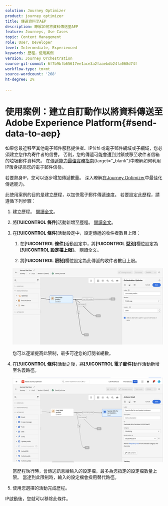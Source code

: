 ```yaml
---
solution: Journey Optimizer
product: journey optimizer
title: 傳送資料至AEP
description: 瞭解如何將資料傳送至AEP
feature: Journeys, Use Cases
topic: Content Management
role: User, Developer
level: Intermediate, Experienced
keywords: 歷程，使用案例
version: Journey Orchestration
source-git-commit: 6f7b9bfb65617ee1ace3a2faaebdb24fa068d74f
workflow-type: tm+mt
source-wordcount: '268'
ht-degree: 2%

---
```


# 使用案例：建立自訂動作以將資料傳送至Adobe Experience Platform{#send-data-to-aep}

如果您最近移至其他電子郵件服務提供者、IP位址或電子郵件網域或子網域，您必須建立您作為寄件者的信譽。 否則，您的傳遞可能會遭到封鎖或移至收件者信箱的垃圾郵件資料夾。 在[傳遞能力最佳實務指南](https://experienceleague.adobe.com/docs/deliverability-learn/deliverability-best-practice-guide/additional-resources/generic-resources/increase-reputation-with-ip-warming.html?lang=zh-Hant){target="_blank"}中瞭解如何利用IP暖身提高您的電子郵件信譽。

若要熱身IP，您可以逐步增加傳遞數量。 深入瞭解[在Journey Optimizer](../reports/deliverability.md)中最佳化傳遞能力。

此使用案例的目的是建立歷程，以加快電子郵件傳遞速度。 若要設定此歷程，請遵循下列步驟：

1. 建立歷程。 [閱讀全文](journey-gs.md)。

1. 將&#x200B;**[!UICONTROL 條件]**&#x200B;活動新增至歷程。 [閱讀全文](condition-activity.md)。

1. 在&#x200B;**[!UICONTROL 條件]**&#x200B;活動設定中，設定傳遞的收件者數目上限：

   1. 在&#x200B;**[!UICONTROL 條件]**&#x200B;活動設定中，將&#x200B;**[!UICONTROL 型別]**&#x200B;欄位設定為&#x200B;**[!UICONTROL 設定檔上限]**。 [閱讀全文](condition-activity.md#profile_cap)。

   1. 將&#x200B;**[!UICONTROL 限制]**&#x200B;欄位設定為此傳遞的收件者數目上限。

   ![](assets/profile-cap-condition.png)

   您可以逐漸提高此限制，最多可達您的訂閱者總數。

1. 在&#x200B;**[!UICONTROL 條件]**&#x200B;活動之後，將&#x200B;**[!UICONTROL 電子郵件]**&#x200B;動作活動新增至名義路徑。

   ![](assets/ramp-up-deliveries-message.png)

   當歷程執行時，會傳送訊息給輸入的設定檔，最多為您指定的設定檔數量上限。 當達到此限制時，輸入的設定檔會採用替代路徑。

1. 使用您選擇的活動完成歷程。

IP啟動後，您就可以移除此條件。
